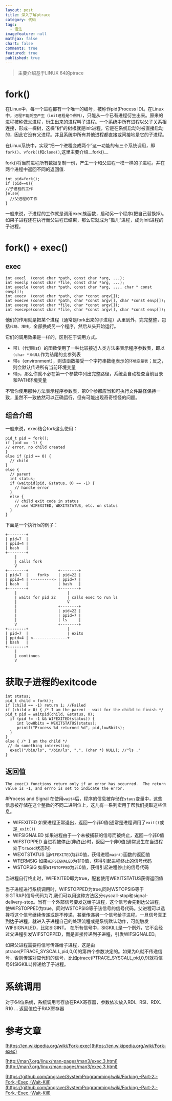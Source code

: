 ```yaml
---
layout: post
title: 深入了解ptrace
category: 代码
tags: 
  - 语法
imagefeature: null
mathjax: false
chart: false
comments: true
featured: true
published: true
---
```

> 主要介绍基于LINUX 64的ptrace

# fork()
在Linux中，每一个进程都有一个唯一的编号，被称作pid(Process ID)。在Linux中，`进程不能凭空产生（init进程是个例外）`，只能从一个已有进程衍生出来。原来的进程被称做父进程，衍生出来的进程叫子进程。一个系统中所有进程以父子关系相连接，形成一棵树，这棵“树”的树根就是init进程，它是在系统启动时被直接启动的，因此它没有父进程。并且系统中所有其他进程都直接或间接地是它的子进程。

在Linux系统中，实现“把一个进程变成两个”这一功能的有三个系统调用，即`fork()`、`vfork()`和`clone()`,这里主要介绍__fork()__

fork()将当前进程所有数据复制一份，产生一个和父进程一模一样的子进程。并在两个进程中返回不同的返回值.


	int pid=fork();
	if (pid==0){
  	//子进程的工作
	}else{
	  //父进程的工作
	}
	
一般来说，子进程的工作就是调用exec族函数，启动另一个程序(把自己替换掉)。如果子进程还在执行而父进程已结束，那么它就成为“孤儿”进程，成为init进程的子进程。

# fork() + exec()
## exec
	
	int execl  (const char *path, const char *arg, ...);
	int execlp (const char *file, const char *arg, ...);
	int execle (const char *path, const char *arg, ..., char * const envp[]);
	int execv  (const char *path, char *const argv[]);
	int execve (const char *path, char *const argv[], char *const envp[]);
	int execvp (const char *file, char *const argv[]);
	int execvpe(const char *file, char *const argv[], char *const envp[]);
	
他们的作用就是把某个进程（通常是fork出来的子进程）从里到外，完完整整，包括`代码、堆栈`，全部换成另一个程序，然后从头开始运行。

它们的调用效果是一样的，区别在于调用方式。

*	带`l`（代表list）的函数使用了一种比较接近人类方法来表示程序参数表，即以`(char *)NULL`作为结尾的变参列表
*	带`e`（environment），则该函数接受一个字符串数组表示的`环境变量表`；反之，则会默认传递所有当前环境变量
*	带`p`，那么你就不必在第一个参数中列出完整路径，系统会自动检查当前目录和PATH环境变量

不管你使用那种方法表示程序参数表，第0个参都应当和可执行文件路径保持一致，虽然不一致依然可以正确运行，但有可能出现奇奇怪怪的问题。

## 组合介绍
一般来说，exec结合fork这么使用：

	pid_t pid = fork();
	if (pid == -1) {
  	// error, no child created
	}
	else if (pid == 0) {
	  // child
	}
	else {
	  // parent
	  int status;
	  if (waitpid(pid, &status, 0) == -1) {
	    // handle error
	  }
	  else {
	    // child exit code in status
	    // use WIFEXITED, WEXITSTATUS, etc. on status
	  }
	}

下面是一个执行ls的例子：


	+--------+
	| pid=7  |
	| ppid=4 |
	| bash   |
	+--------+
    	|
	    | calls fork
    	V
	+--------+             +--------+
	| pid=7  |    forks    | pid=22 |
	| ppid=4 | ----------> | ppid=7 |
	| bash   |             | bash   |
	+--------+             +--------+
    	|                      |
	    | waits for pid 22     | calls exec to run ls
    	|                      V
	    |                  +--------+
    	|                  | pid=22 |
	    |                  | ppid=7 |
    	|                  | ls     |
	    V                  +--------+
	+--------+                 |
	| pid=7  |                 | exits
	| ppid=4 | <---------------+
	| bash   |
	+--------+
    	|
	    | continues
    	V
   
# 获取子进程的exitcode
	int status;
	pid_t child = fork();
	if (child == -1) return 1; //Failed
	if (child > 0) { /* I am the parent - wait for the child to finish */
  	pid_t pid = waitpid(child, &status, 0);
	  if (pid != -1 && WIFEXITED(status)) {
    	 int low8bits = WEXITSTATUS(status);
	     printf("Process %d returned %d", pid,low8bits);
	  }
	} 
	else { /* I am the child */
	 // do something interesting
	  execl("/bin/ls", "/bin/ls", ".", (char *) NULL); //"ls ."
	}

## 返回值

	The exec() functions return only if an error has occurred.  The return value is -1, and errno is set to indicate the error.
	
#Process and Signal
在使用`wait4`后，程序的信息被存储在`staus`变量中，这些信息被存储在这个整数的不同二进制位上，这儿有一系列宏用于帮我们提取这些信息。

*	WIFEXITED 如果进程正常退出，返回一个非0值(通常是进程调用了`exit()`或是`_exit()`)
*	WIFSIGNALED 如果进程由于一个未被捕获的信号而被终止，返回一个非0值
*	WIFSTOPPED 当进程被停止(非终止)时，返回一个非0值(通常发生在当进程处于`traced`状态时)
*	WEXITSTATUS 当`WIFEXITED`为非0值，获得进程`main()`函数的返回值
*	WTERMSIG 如果`WIFSIGNALED`为非0值，获得引起进程终止的信号代码
*	WSTOPSIG 如果`WIFSTOPPED`为非0值，获得引起进程停止的信号代码

当进程自行终止时，WIFEXITED即为true，配套使用WEXITSTATUS获得返回值

当子进程进行系统调用时，WIFSTOPPED为true,同时WSTOPSIG等于SIGTRAP(信号代码为7),我们可以用这种方法区分syscall-stop和signal-delivery-stop。当有一个外部信号要发送给子进程，这个信号会先到达父进程，使WIFSTOPPED为true，同时WSTOPSIG等于该信号的信号代码。父进程可以选择将这个信号继续传递或是不传递，甚至传递另一个信号给子进程。一旦信号真正到达子进程，就进入子进程自己的处理流程或是系统默认动作，可能触发WIFSIGNALED，比如SIGINT。
在所有信号中，SIGKILL是一个例外，它不会经过父进程引发WIFSTOPPED，而是直接传递到子进程，引发WIFSIGNALED。

如果父进程需要将信号传递给子进程，这是由ptrace(PTRACE_SYSCALL,pid,0,0)的第四个参数决定的。如果为0,就不传递信号，否则传递对应代码的信号，比如ptrace(PTRACE_SYSCALL,pid,0,9)就将信号9(SIGKILL)传递给了子进程。


# 系统调用
对于64位系统，系统调用号存放在RAX寄存器，参数依次放入RDI、RSI、RDX、R10 … 返回值位于RAX寄存器




# 参考文章

[https://en.wikipedia.org/wiki/Fork-exec](https://en.wikipedia.org/wiki/Fork-exec)

[http://man7.org/linux/man-pages/man3/exec.3.html](http://man7.org/linux/man-pages/man3/exec.3.html)

[https://github.com/angrave/SystemProgramming/wiki/Forking,-Part-2:-Fork,-Exec,-Wait-Kill](https://github.com/angrave/SystemProgramming/wiki/Forking,-Part-2:-Fork,-Exec,-Wait-Kill)

	